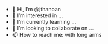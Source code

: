 - 👋 Hi, I’m @jthanoan
- 👀 I’m interested in ...
- 🌱 I’m currently learning ...
- 💞️ I’m looking to collaborate on ...
- 📫 How to reach me: with long arms

<!---
jthanoan/jthanoan is a ✨ special ✨ repository because its `README.md` (this file) appears on your GitHub profile.
You can click the Preview link to take a look at your changes.
--->
